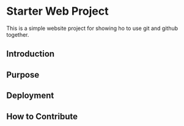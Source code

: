 # Starter Web Project

This is a simple website project for showing ho to use git and github together.

## Introduction

## Purpose

## Deployment

## How to Contribute